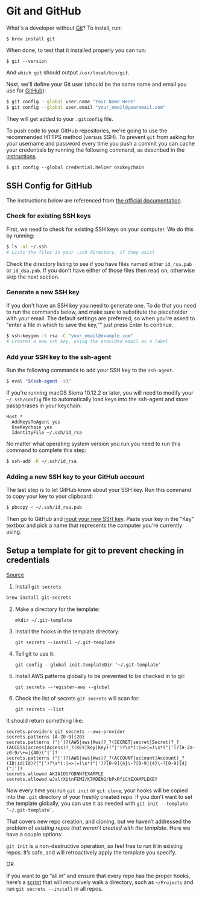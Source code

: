 # Git and GitHub

What's a developer without [Git](http://git-scm.com/)? To install, run:

    $ brew install git

When done, to test that it installed properly you can run:

    $ git --version

And `which git` should output `/usr/local/bin/git`.

Next, we'll define your Git user (should be the same name and email you use for
[GitHub](https://github.com/)):

```sh
$ git config --global user.name "Your Name Here"
$ git config --global user.email "your_email@youremail.com"
```

They will get added to your `.gitconfig` file.

To push code to your GitHub repositories, we're going to use the recommended
HTTPS method (versus SSH). To prevent `git` from asking for your username and
password every time you push a commit you can cache your credentials by running
the following command, as described in the
[instructions](https://help.github.com/articles/caching-your-github-password-in-git/).

    $ git config --global credential.helper osxkeychain

## SSH Config for GitHub

The instructions below are referenced from [the official
documentation](https://help.github.com/articles/generating-ssh-keys).

### Check for existing SSH keys

First, we need to check for existing SSH keys on your computer. We do this by
running:

```sh
$ ls -al ~/.ssh
# Lists the files in your .ssh directory, if they exist
```

Check the directory listing to see if you have files named either `id_rsa.pub`
or `id_dsa.pub`. If you don't have either of those files then read on,
otherwise skip the next section.

### Generate a new SSH key

If you don't have an SSH key you need to generate one. To do that you need to
run the commands below, and make sure to substitute the placeholder with your
email. The default settings are preferred, so when you're asked to "enter a
file in which to save the key,"" just press Enter to continue.

```sh
$ ssh-keygen -t rsa -C "your_email@example.com"
# Creates a new ssh key, using the provided email as a label
```

### Add your SSH key to the ssh-agent

Run the following commands to add your SSH key to the `ssh-agent`.

```sh
$ eval "$(ssh-agent -s)"
```

If you're running macOS Sierra 10.12.2 or later, you will need to modify your
`~/.ssh/config` file to automatically load keys into the ssh-agent and store
passphrases in your keychain:

```keychain
Host *
  AddKeysToAgent yes
  UseKeychain yes
  IdentityFile ~/.ssh/id_rsa
```

No matter what operating system version you run you need to run this command to
complete this step:

```sh
$ ssh-add -K ~/.ssh/id_rsa
```

### Adding a new SSH key to your GitHub account

The last step is to let GitHub know about your SSH key. Run this command to copy your key to your clipboard:

```sh
$ pbcopy < ~/.ssh/id_rsa.pub
```

Then go to GitHub and [input your new SSH
key](https://github.com/settings/ssh/new). Paste your key in the "Key" textbox
and pick a name that represents the computer you're currently using.


## Setup a template for git to prevent checking in credentials

[Source](https://seesparkbox.com/foundry/git_secrets)

1. Install `git secrets`

```sh
brew install git-secrets
```

2. Make a directory for the template: 

   ```text
   mkdir ~/.git-template
   ```

3. Install the hooks in the template directory: 

   ```text
   git secrets --install ~/.git-template
   ```

4. Tell git to use it:

   ```text
   git config --global init.templateDir '~/.git-template'
   ```

5. Install AWS patterns globally to be prevented to be checked in to git:

   ```text
   git secrets --register-aws --global
   ```

6. Check the list of secrets `git secrets` will scan for:

   ```text
   git secrets --list
   ```

It should return something like:

```text
secrets.providers git secrets --aws-provider
secrets.patterns [A-Z0-9]{20}
secrets.patterns ("|')?(AWS|aws|Aws)?_?(SECRET|secret|Secret)?_?(ACCESS|access|Access)?_?(KEY|key|Key)("|')?\s*(:|=>|=)\s*("|')?[A-Za-z0-9/\+=]{40}("|')?
secrets.patterns ("|')?(AWS|aws|Aws)?_?(ACCOUNT|account|Account)_?(ID|id|Id)?("|')?\s*(:|=>|=)\s*("|')?[0-9]{4}\-?[0-9]{4}\-?[0-9]{4}("|')?
secrets.allowed AKIAIOSFODNN7EXAMPLE
secrets.allowed wJalrXUtnFEMI/K7MDENG/bPxRfiCYEXAMPLEKEY
```

Now every time you run `git init` or `git clone`, your hooks will be copied into the `.git` directory of your freshly created repo. If you don’t want to set the template globally, you can use it as needed with `git init --template ’~/.git-template’`.

That covers new repo creation, and cloning, but we haven’t addressed the problem of _existing repos that weren’t created with the template_. Here we have a couple options:

`git init` is a non-destructive operation, so feel free to run it in existing repos. It’s safe, and will retroactively apply the template you specify. 

OR

If you want to go “all in” and ensure that every repo has the proper hooks, here’s a [script](https://gist.github.com/iAmNathanJ/0ae03dcb08ba222d36346b138e83bfdf) that will recursively walk a directory, such as `~/Projects` and run `git secrets --install` in all repos.
